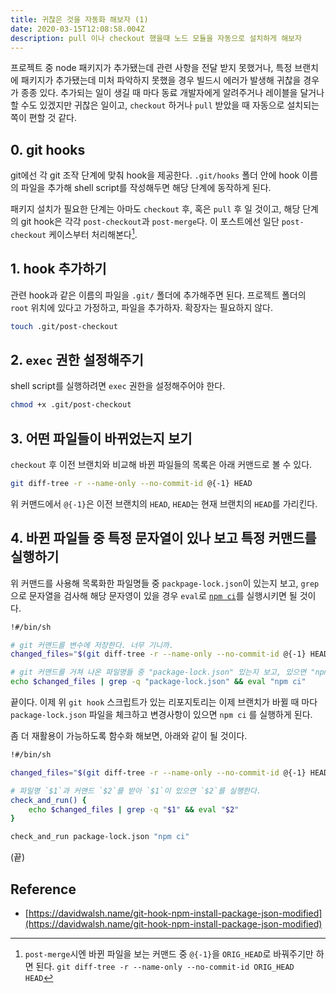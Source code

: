 ```yaml
---
title: 귀찮은 것을 자동화 해보자 (1)
date: 2020-03-15T12:08:58.004Z
description: pull 이나 checkout 했을때 노드 모듈을 자동으로 설치하게 해보자
---
```

프로젝트 중 node 패키지가 추가됐는데 관련 사항을 전달 받지 못했거나, 특정 브랜치에 패키지가 추가됐는데 미처 파악하지 못했을 경우 빌드시 에러가 발생해 귀찮을 경우가 종종 있다. 추가되는 일이 생길 때 마다 동료 개발자에게 알려주거나 레이블을 달거나 할 수도 있겠지만 귀찮은 일이고, `checkout` 하거나 `pull` 받았을 때 자동으로 설치되는 쪽이 편할 것 같다.

## 0. git hooks
git에선 각 git 조작 단계에 맞춰 hook을 제공한다. `.git/hooks` 폴더 안에 hook 이름의 파일을 추가해 shell script를 작성해두면 해당 단계에 동작하게 된다.

패키지 설치가 필요한 단계는 아마도 `checkout` 후, 혹은 `pull` 후 일 것이고, 해당 단계의 git hook은 각각 `post-checkout`과 `post-merge`다. 이 포스트에선 일단 `post-checkout` 케이스부터 처리해본다[^1].

## 1. hook 추가하기
관련 hook과 같은 이름의 파일을 `.git/` 폴더에 추가해주면 된다. 프로젝트 폴더의 `root` 위치에 있다고 가정하고, 파일을 추가하자. 확장자는 필요하지 않다.

```sh
touch .git/post-checkout
```

## 2. `exec` 권한 설정해주기

shell script를 실행하려면 `exec` 권한을 설정해주어야 한다.

```sh
chmod +x .git/post-checkout
```

## 3. 어떤 파일들이 바뀌었는지 보기

`checkout` 후 이전 브랜치와 비교해 바뀐 파일들의 목록은 아래 커맨드로 볼 수 있다.

```sh
git diff-tree -r --name-only --no-commit-id @{-1} HEAD
```

위 커맨드에서 `@{-1}`은 이전 브랜치의 `HEAD`, `HEAD`는 현재 브랜치의 `HEAD`를 가리킨다.

## 4. 바뀐 파일들 중 특정 문자열이 있나 보고 특정 커맨드를 실행하기

위 커맨드를 사용해 목록화한 파일명들 중 `packpage-lock.json`이 있는지 보고,  `grep`으로 문자열을 검사해 해당 문자영이 있을 경우 `eval`로 [`npm ci`](https://docs.npmjs.com/cli/ci.html)를 실행시키면 될 것이다.

```sh
!#/bin/sh

# git 커맨드를 변수에 저장한다. 너무 기니까.
changed_files="$(git diff-tree -r --name-only --no-commit-id @{-1} HEAD)"

# git 커맨드를 거쳐 나온 파일명들 중 "package-lock.json" 있는지 보고, 있으면 "npm ci" 를 실행한다.
echo $changed_files | grep -q "package-lock.json" && eval "npm ci"
```

끝이다. 이제 위 `git hook` 스크립트가 있는 리포지토리는 이제 브랜치가 바뀔 때 마다 `package-lock.json` 파일을 체크하고 변경사항이 있으면 `npm ci` 를 실행하게 된다.

좀 더 재활용이 가능하도록 함수화 해보면, 아래와 같이 될 것이다.

```sh
!#/bin/sh

changed_files="$(git diff-tree -r --name-only --no-commit-id @{-1} HEAD)"

# 파일명 `$1`과 커맨드 `$2`를 받아 `$1`이 있으면 `$2`를 실행한다. 
check_and_run() {
    echo $changed_files | grep -q "$1" && eval "$2"
}

check_and_run package-lock.json "npm ci"
```

(끝)

## Reference
- [https://davidwalsh.name/git-hook-npm-install-package-json-modified](https://davidwalsh.name/git-hook-npm-install-package-json-modified)

[^1]: `post-merge`시엔 바뀐 파일을 보는 커맨드 중 `@{-1}`을 `ORIG_HEAD`로 바꿔주기만 하면 된다. `git diff-tree -r --name-only --no-commit-id ORIG_HEAD HEAD`

